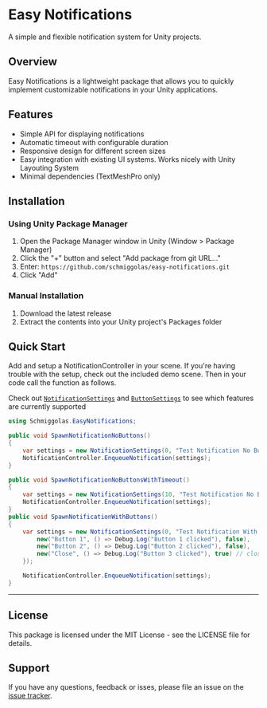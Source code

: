 # Easy Notifications

A simple and flexible notification system for Unity projects.

## Overview

Easy Notifications is a lightweight package that allows you to quickly implement customizable notifications in your Unity applications.

## Features

- Simple API for displaying notifications
- Automatic timeout with configurable duration
- Responsive design for different screen sizes
- Easy integration with existing UI systems. Works nicely with Unity Layouting System
- Minimal dependencies (TextMeshPro only)

## Installation

### Using Unity Package Manager

1. Open the Package Manager window in Unity (Window > Package Manager)
2. Click the "+" button and select "Add package from git URL..."
3. Enter: `https://github.com/schmiggolas/easy-notifications.git`
4. Click "Add"

### Manual Installation

1. Download the latest release
2. Extract the contents into your Unity project's Packages folder

## Quick Start

Add and setup a NotificationController in your scene. If you're having trouble with the setup, check out the included demo scene.
Then in your code call the function as follows.

Check out [`NotificationSettings`](https://github.com/Schmiggolas/EasyNotifications/blob/main/Runtime/Scripts/NotificationSettings.cs) and [`ButtonSettings`](https://github.com/Schmiggolas/EasyNotifications/blob/main/Runtime/Scripts/ButtonSettings.cs) to see which features are currently supported

```csharp
using Schmiggolas.EasyNotifications;

public void SpawnNotificationNoButtons()
{
    var settings = new NotificationSettings(0, "Test Notification No Buttons");
    NotificationController.EnqueueNotification(settings);
}

public void SpawnNotificationNoButtonsWithTimeout()
{
    var settings = new NotificationSettings(10, "Test Notification No Buttons");
    NotificationController.EnqueueNotification(settings);
}
public void SpawnNotificationWithButtons()
{
    var settings = new NotificationSettings(0, "Test Notification With Buttons",null, new ButtonSettings[]{
        new("Button 1", () => Debug.Log("Button 1 clicked"), false),
        new("Button 2", () => Debug.Log("Button 2 clicked"), false),
        new("Close", () => Debug.Log("Button 3 clicked"), true) // closes the notification after clicking
    });

    NotificationController.EnqueueNotification(settings);
}
```

---

## License

This package is licensed under the MIT License - see the LICENSE file for details.

## Support

If you have any questions, feedback or isses, please file an issue on the [issue tracker](https://github.com/Schmiggolas/EasyNotifications/issues).
